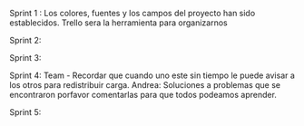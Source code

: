 Sprint 1 : 
    Los colores, fuentes y los campos del    proyecto han sido establecidos. 
    Trello sera la herramienta para organizarnos

Sprint 2:

Sprint 3:

Sprint 4: 
    Team  - Recordar que cuando uno este sin tiempo le puede avisar a los otros para redistribuir carga. 
    Andrea: Soluciones a problemas que se encontraron porfavor comentarlas para que todos podeamos aprender.

Sprint 5: 

